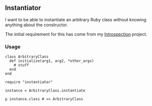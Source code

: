 ## Instantiator

I want to be able to instantiate an arbitrary Ruby class without knowing anything about the constructor.

The initial requirement for this has come from my [Introspection](https://github.com/floehopper/introspection) project.

### Usage

    class ArbitraryClass
      def initialize(arg1, arg2, *other_args)
        # stuff
      end
    end

    require "instantiator"
    
    instance = ArbitraryClass.instantiate
    
    p instance.class # => ArbitraryClass